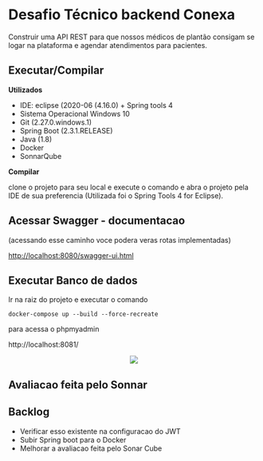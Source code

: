 # Desafio Técnico backend Conexa
Construir uma API REST para que nossos médicos de plantão consigam se logar na plataforma e agendar atendimentos para pacientes.


## Executar/Compilar

**Utilizados**
- IDE: eclipse (2020-06 (4.16.0) + Spring tools 4
- Sistema Operacional Windows 10
- Git (2.27.0.windows.1)
- Spring Boot (2.3.1.RELEASE)
- Java (1.8)
- Docker 
- SonnarQube

**Compilar**

clone o projeto para seu local e execute o comando e abra o projeto pela IDE de sua preferencia (Utilizada foi o Spring Tools 4 for Eclipse).


## Acessar Swagger - documentacao
(acessando esse caminho voce podera veras rotas implementadas)

[http://localhost:8080/swagger-ui.html](http://localhost:8080/swagger-ui.html)

## Executar Banco de dados

Ir na raiz do projeto e executar o comando

```
docker-compose up --build --force-recreate
```

para acessa o phpmyadmin

http://localhost:8081/

<div align="center">
<img src="https://user-images.githubusercontent.com/34521024/169938864-be8e5ada-8aaa-477a-be95-9df38c2c86b3.png">
</div>

## Avaliacao feita pelo Sonnar

<div align="center>
<img src="https://user-images.githubusercontent.com/34521024/169938535-b8b63673-e2bf-4c38-bd8c-a49588398d23.JPG" >
</div>

## Backlog

- Verificar esso existente na configuracao do JWT
- Subir Spring boot para o Docker  
- Melhorar a avaliacao feita pelo Sonar Cube



